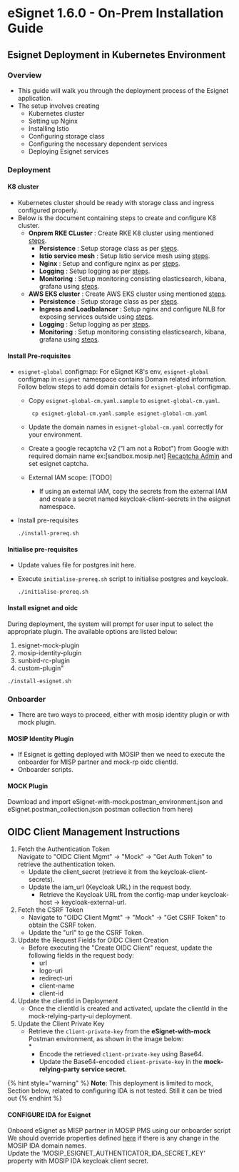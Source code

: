 # eSignet 1.6.0 - On-Prem Installation Guide

## Esignet Deployment in Kubernetes Environment

### Overview

* This guide will walk you through the deployment process of the Esignet application.
* The setup involves creating
  * Kubernetes cluster
  * Setting up Nginx
  * Installing Istio
  * Configuring storage class
  * Configuring the necessary dependent services
  * Deploying Esignet services

### Deployment

#### K8 cluster

* Kubernetes cluster should be ready with storage class and ingress configured properly.
* Below is the document containing steps to create and configure K8 cluster.
  * **Onprem RKE CLuster** : Create RKE K8 cluster using mentioned [steps](https://github.com/mosip/k8s-infra/tree/v1.2.0.2/mosip/on-prem#mosip-k8s-cluster-setup-using-rke).
    * **Persistence** : Setup storage class as per [steps](https://github.com/mosip/k8s-infra/tree/v1.2.0.1/mosip/on-prem#storage-classes).
    * **Istio service mesh** : Setup Istio service mesh using [steps](https://github.com/mosip/k8s-infra/tree/v1.2.0.2/mosip/on-prem#istio-for-service-discovery-and-ingress).
    * **Nginx** : Setup and configure nginx as per [steps](https://github.com/mosip/k8s-infra/blob/v1.2.0.2/mosip/on-prem/nginx).
    * **Logging** : Setup logging as per [steps](https://github.com/mosip/k8s-infra/tree/v1.2.0.2/logging).
    * **Monitoring** : Setup monitoring consisting elasticsearch, kibana, grafana using [steps](https://github.com/mosip/k8s-infra/tree/v1.2.0.2/monitoring).
  * **AWS EKS cluster** : Create AWS EKS cluster using mentioned [steps](https://github.com/mosip/k8s-infra/tree/main/mosip/aws#mosip-cluster-on-amazon-eks).
    * **Persistence** : Setup storage class as per [steps](https://github.com/mosip/k8s-infra/tree/main/mosip/aws#persistence).
    * **Ingress and Loadbalancer** : Setup nginx and configure NLB for exposing services outside using [steps](https://github.com/mosip/k8s-infra/tree/main/mosip/aws#ingress-and-load-balancer-lb).
    * **Logging** : Setup logging as per [steps](https://github.com/mosip/k8s-infra/tree/v1.2.0.2/logging).
    * **Monitoring** : Setup monitoring consisting elasticsearch, kibana, grafana using [steps](https://github.com/mosip/k8s-infra/tree/v1.2.0.2/monitoring).

#### Install Pre-requisites

* `esignet-global` configmap: For eSignet K8's env, `esignet-global` configmap in `esignet` namespace contains Domain related information. Follow below steps to add domain details for `esignet-global` configmap.
  *   Copy `esignet-global-cm.yaml.sample` to `esignet-global-cm.yaml`.

      ```
       cp esignet-global-cm.yaml.sample esignet-global-cm.yaml
      ```
  * Update the domain names in `esignet-global-cm.yaml` correctly for your environment.
  * Create a google recaptcha v2 ("I am not a Robot") from Google with required domain name ex:\[sandbox.mosip.net] [Recaptcha Admin](https://www.google.com/recaptcha/about/) and set esignet captcha.
  * External IAM scope: \[TODO]
    * If using an external IAM, copy the secrets from the external IAM and create a secret named keycloak-client-secrets in the esignet namespace.
*   Install pre-requisites

    ```
    ./install-prereq.sh
    ```

#### Initialise pre-requisites

* Update values file for postgres init here.
*   Execute `initialise-prereq.sh` script to initialise postgres and keycloak.

    ```
    ./initialise-prereq.sh
    ```

#### Install esignet and oidc

During deployment, the system will prompt for user input to select the appropriate plugin. The available options are listed below:

1. esignet-mock-plugin
2. mosip-identity-plugin
3. sunbird-rc-plugin
4. custom-plugin"

```
./install-esignet.sh
```

### Onboarder

* There are two ways to proceed, either with mosip identity plugin or with mock plugin.

#### MOSIP Identity Plugin

* If Esignet is getting deployed with MOSIP then we need to execute the onboarder for MISP partner and mock-rp oidc clientId.
* Onboarder scripts.

#### MOCK Plugin

Download and import eSignet-with-mock.postman\_environment.json and eSignet.postman\_collection.json postman collection from here)

## OIDC Client Management Instructions

1. Fetch the Authentication Token\
   Navigate to "OIDC Client Mgmt" → "Mock" → "Get Auth Token" to retrieve the authentication token.
   * Update the client\_secret (retrieve it from the keycloak-client-secrets).
   * Update the iam\_url (Keycloak URL) in the request body.
     * Retrieve the Keycloak URL from the config-map under keycloak-host → keycloak-external-url.
2. Fetch the CSRF Token
   * Navigate to "OIDC Client Mgmt" → "Mock" → "Get CSRF Token" to obtain the CSRF token.
   * Update the "url" to ge the CSRF Token.
3. Update the Request Fields for OIDC Client Creation
   * Before executing the "Create OIDC Client" request, update the following fields in the request body:
     * url
     * logo-uri
     * redirect-uri
     * client-name
     * client-id
4. Update the clientId in Deployment
   * Once the clientId is created and activated, update the clientId in the mock-relying-party-ui deployment.
5. Update the Client Private Key
   * Retrieve the `client-private-key` from the **eSignet-with-mock** Postman environment, as shown in the image below:\
     \*
     * Encode the retrieved `client-private-key` using Base64.
     * Update the Base64-encoded `client-private-key` in the **mock-relying-party service secret**.

{% hint style="warning" %}
**Note**: This deployment is limited to mock, Section below, related to configuring IDA is not tested. Still it can be tried out
{% endhint %}

#### CONFIGURE IDA for Esignet&#x20;

Onboard eSignet as MISP partner in MOSIP PMS using our onboarder script\
We should override properties defined [here](https://github.com/mosip/esignet-plugins/blob/release-1.3.x/mosip-identity-plugin/src/main/resources/application.properties) if there is any change in the MOSIP IDA domain names.\
Update the 'MOSIP\_ESIGNET\_AUTHENTICATOR\_IDA\_SECRET\_KEY' property with MOSIP IDA keycloak client secret.
